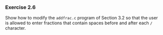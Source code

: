 ### Exercise 2.6
Show how to modify the `addfrac.c` program of Section 3.2 so that the user is
allowed to enter fractions that contain spaces before and after each `/`
character.

<!---
### Solution
Add a space after the first `%d` for each `scanf` statement. This will allow
pattern matching for whitespace between the two `%d`s and the `/` character.

See `addfrac.c`.
--->
